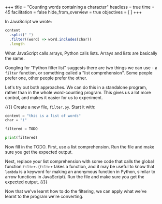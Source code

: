 +++
title = "Counting words containing a character"
headless = true
time = 45
facilitation = false
hide_from_overview = true
objectives = [
]
+++

In JavaScript we wrote:

```js
content
  .split(" ")
  .filter((word) => word.includes(char))
  .length
```

What JavaScript calls arrays, Python calls lists. Arrays and lists are basically the same.

Googling for "Python filter list" suggests there are two things we can use - a `filter` function, or something called a "list comprehension". Some people prefer one, other people prefer the other.

Let's try out both approaches. We can do this in a standalone program, rather than in the whole word-counting program. This gives us a lot more control, and makes it easier for us to experiment.

{{<note type="Exercise">}}
Create a new file, `filter.py`. Start it with:

```python
content = "this is a list of words"
char = "i"

filtered = TODO

print(filtered)
```

Now fill in the TODO. First, use a list comprehension. Run the file and make sure you get the expected output.

Next, replace your list comprehension with some code that calls the global function `filter`. (`filter` takes a function, and it may be useful to know that `lambda` is a keyword for making an anonymous function in Python, similar to arrow functions in JavaScript). Run the file and make sure you get the expected output.
{{</note>}}

Now that we've learnt how to do the filtering, we can apply what we've learnt to the program we're converting.
